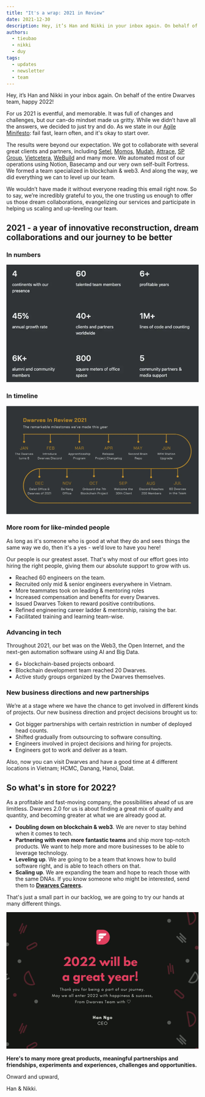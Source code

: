 ```yaml
---
title: "It's a wrap: 2021 in Review"
date: 2021-12-30
description: Hey, it’s Han and Nikki in your inbox again. On behalf of the entire Dwarves team, happy 2022!
authors: 
  - tieubao
  - nikki
  - duy
tags: 
  - updates
  - newsletter
  - team
---
```


Hey, it’s Han and Nikki in your inbox again. On behalf of the entire Dwarves team, happy 2022!

For us 2021 is eventful, and memorable. It was full of changes and challenges, but our can-do mindset made us gritty. While we didn’t have all the answers, we decided to just try and do. As we state in our [Agile Minifesto](https://dwarves.foundation/manifesto): fail fast, learn often, and it's okay to start over.

The results were beyond our expectation. We got to collaborate with several great clients and partners, including [Setel](http://setel.com), [Momos](http://momos.io), [Mudah](http://mudah.my), [Attrace](http://attrace.com), [SP Group](http://spgroup.com.sg), [Vietcetera](http://vietcetera.com), [WeBuild](http://webuild.community) and many more. We automated most of our operations using Notion, Basecamp and our very own self-built Fortress. We formed a team specialized in blockchain & web3. And along the way, we did everything we can to level up our team.

We wouldn’t have made it without everyone reading this email right now. So to say, we’re incredibly grateful to you, the one trusting us enough to offer us those dream collaborations, evangelizing our services and participate in helping us scaling and up-leveling our team.

## 2021 - a year of innovative reconstruction, dream collaborations and our journey to be better

### In numbers

![](assets/2021-in-review-20240312110121546.webp)

### In timeline

![](assets/2021-in-review-20240312110136985.webp)

### More room for like-minded people

As long as it's someone who is good at what they do and sees things the same way we do, then it's a yes - we’d love to have you here!

Our people is our greatest asset. That's why most of our effort goes into hiring the right people, giving them our absolute support to grow with us.

- Reached 60 engineers on the team.
- Recruited only mid & senior engineers everywhere in Vietnam.
- More teammates took on leading & mentoring roles
- Increased compensation and benefits for every Dwarves.
- Issued Dwarves Token to reward positive contributions.
- Refined engineering career ladder & mentorship, raising the bar.
- Facilitated training and learning team-wise.

### Advancing in tech

Throughout 2021, our bet was on the Web3, the Open Internet, and the next-gen automation software using AI and Big Data.

- 6+ blockchain-based projects onboard.
- Blockchain development team reached 20 Dwarves.
- Active study groups organized by the Dwarves themselves.

### New business directions and new partnerships

We’re at a stage where we have the chance to get involved in different kinds of projects. Our new business direction and project decisions brought us to:

- Got bigger partnerships with certain restriction in number of deployed head counts.
- Shifted gradually from outsourcing to software consulting.
- Engineers involved in project decisions and hiring for projects.
- Engineers got to work and deliver as a team.

Also, now you can visit Dwarves and have a good time at 4 different locations in Vietnam; HCMC, Danang, Hanoi, Dalat.

## So what's in store for 2022?

As a profitable and fast-moving company, the possibilities ahead of us are limitless. Dwarves 2.0 for us is about finding a great mix of quality and quantity, and becoming greater at what we are already good at.

- **Doubling down on blockchain & web3**. We are never to stay behind when it comes to tech.
- **Partnering with even more fantastic teams** and ship more top-notch products. We want to help more and more businesses to be able to leverage technology.
- **Leveling up**. We are going to be a team that knows how to build software right, and is able to teach others on that.
- **Scaling up**. We are expanding the team and hope to reach those with the same DNAs. If you know someone who might be interested, send them to **[Dwarves Careers](https://memo.d.foundation/careers/hiring/).**

That's just a small part in our backlog, we are going to try our hands at many different things.

![](assets/2021-in-review-20240312110210422.webp)

**Here's to many more great products, meaningful partnerships and friendships, experiments and experiences, challenges and opportunities.**

Onward and upward,

Han & Nikki.
